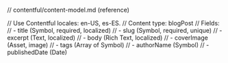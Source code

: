 
// contentful/content-model.md (reference)

// Use Contentful locales: en-US, es-ES.
// Content type: blogPost
// Fields:
// - title (Symbol, required, localized)
// - slug (Symbol, required, unique)
// - excerpt (Text, localized)
// - body (Rich Text, localized)
// - coverImage (Asset, image)
// - tags (Array of Symbol)
// - authorName (Symbol)
// - publishedDate (Date)
